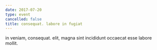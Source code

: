 ```yaml
---
date: 2017-07-20
type: event
cancelled: false
title: consequat. labore in fugiat
---
```

in veniam, consequat. elit, magna sint incididunt occaecat esse labore mollit.